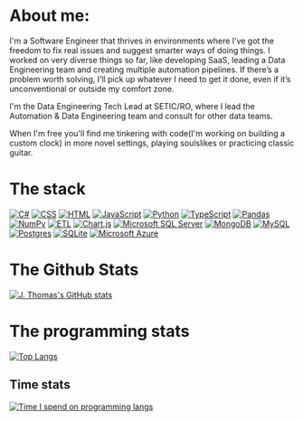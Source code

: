 # About me:
I'm a Software Engineer that thrives in environments where I’ve got the freedom to fix real issues and suggest smarter ways of doing things. I worked on very diverse things so far, like developing SaaS, leading a Data Engineering team and creating multiple automation pipelines. If there’s a problem worth solving, I’ll pick up whatever I need to get it done, even if it’s unconventional or outside my comfort zone.

I'm the Data Engineering Tech Lead at SETIC/RO, where I lead the Automation & Data Engineering team and consult for other data teams.

When I'm free you'll find me tinkering with code(I'm working on building a custom clock) in more novel settings, playing soulslikes or practicing classic guitar.

# The stack 
[![C#](https://custom-icon-badges.demolab.com/badge/C%23-%23239120.svg?logo=cshrp&logoColor=white)](#)
[![CSS](https://img.shields.io/badge/CSS-1572B6?logo=css3&logoColor=fff)](#)
[![HTML](https://img.shields.io/badge/HTML-%23E34F26.svg?logo=html5&logoColor=white)](#)
[![JavaScript](https://img.shields.io/badge/JavaScript-F7DF1E?logo=javascript&logoColor=000)](#)
[![Python](https://img.shields.io/badge/Python-3776AB?logo=python&logoColor=fff)](#)
[![TypeScript](https://img.shields.io/badge/TypeScript-3178C6?logo=typescript&logoColor=fff)](#)
[![Pandas](https://img.shields.io/badge/Pandas-150458?logo=pandas&logoColor=fff)](#)
[![NumPy](https://img.shields.io/badge/NumPy-4DABCF?logo=numpy&logoColor=fff)](#)
[![ETL](https://custom-icon-badges.demolab.com/badge/ETL-9370DB?logo=etl-logo&logoColor=fff)](#)
[![Chart.js](https://img.shields.io/badge/Chart.js-FF6384?logo=chartdotjs&logoColor=fff)](#)
[![Microsoft SQL Server](https://custom-icon-badges.demolab.com/badge/Microsoft%20SQL%20Server-CC2927?logo=mssqlserver-white&logoColor=white)](#)
[![MongoDB](https://img.shields.io/badge/MongoDB-%234ea94b.svg?logo=mongodb&logoColor=white)](#)
[![MySQL](https://img.shields.io/badge/MySQL-4479A1?logo=mysql&logoColor=fff)](#)
[![Postgres](https://img.shields.io/badge/Postgres-%23316192.svg?logo=postgresql&logoColor=white)](#)
[![SQLite](https://img.shields.io/badge/SQLite-%2307405e.svg?logo=sqlite&logoColor=white)](#)
[![Microsoft Azure](https://custom-icon-badges.demolab.com/badge/Microsoft%20Azure-0089D6?logo=msazure&logoColor=white)](#)

# The Github Stats
[![J. Thomas's GitHub stats](https://github-readme-stats.vercel.app/api?username=ImmortalLotus&theme=transparent&show_icons=true&show=prs_merged,prs_merged_percentage)](https://github.com/ImmortalLotus/)
# The programming stats
[![Top Langs](https://github-readme-stats.vercel.app/api/top-langs/?username=ImmortalLotus&langs_count=6&layout=compact&theme=transparent)](https://github.com/ImmortalLotus/)
## Time stats
[![Time I spend on programming langs](https://github-readme-stats.vercel.app/api/wakatime?username=ImmortalLotus&theme=transparent)](https://github.com/ImmortalLotus)
